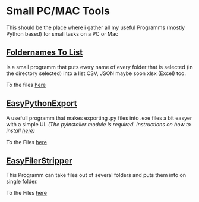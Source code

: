 # Small PC/MAC Tools
 This should be the place where i gather all my useful Programms (mostly Python based) for small tasks on a PC or Mac

 ## [Foldernames To List](FoldernamesToList)
  Is a small programm that puts every name of every folder that is selected (in the directory selected) into a list CSV, JSON maybe soon 
  xlsx (Excel) too.

  To the files [here](FoldernamesToList/Exported) <br>

  
  
 ## [EasyPythonExport](EasyPythonExport)
  A usefull programm that makes exporting .py files into .exe files a bit easyer with a simple UI. <i>
  (The pyinstaller module is required. Instructions on how to install [here](https://pyinstaller.org/en/stable/installation.html))</i>
  
  To the Files [here](EasyPythonExport/Exported) <br>


   ## [EasyFilerStripper](EasyFileStripper)
  This Programm can take files out of several folders and puts them into on single folder.
  
  To the Files [here](EasyPythonExport/Exported) <br>

  


